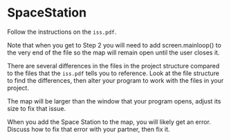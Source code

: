 # SpaceStation
Follow the instructions on the ```iss.pdf```.  

Note that when you get to Step 2 you will need to add screen.mainloop() to the very end of the file so the map will remain open until the user closes it. 

There are several differences in the files in the project structure compared to the files that the ```iss.pdf``` tells you to reference.  Look at the file structure to find the differences, then alter your program to work with the files in your project.

The map will be larger than the window that your program opens, adjust its size to fix that issue.

When you add the Space Station to the map, you will likely get an error. Discuss how to fix that error with your partner, then fix it.
